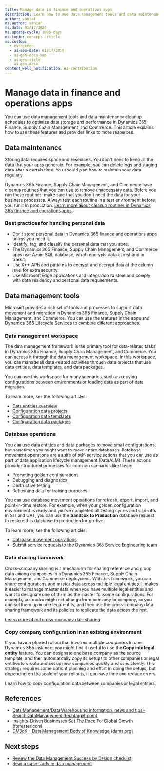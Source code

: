 ```yaml
---
title: Manage data in finance and operations apps
description: Learn how to use data management tools and data maintenance cleanup schedules in Dynamics 365 Finance, Supply Chain Management, and Commerce.
author: vaniaf
ms.author: vaniaf
ms.date: 01/17/2024
ms.update-cycle: 1095-days
ms.topic: concept-article
ms.custom:
  - evergreen
  - ai-seo-date: 01/17/2024
  - ai-gen-docs-bap
  - ai-gen-title
  - ai-gen-desc
content_well_notification: AI-contribution
---
```

# Manage data in finance and operations apps

You can use data management tools and data maintenance cleanup schedules to optimize data storage and performance in Dynamics 365 Finance, Supply Chain Management, and Commerce. This article explains how to use these features and provides links to more resources.

## Data maintenance

Storing data requires space and resources. You don't need to keep all the data that your apps generate. For example, you can delete logs and staging data after a certain time. You should plan how to maintain your data regularly.

Dynamics 365 Finance, Supply Chain Management, and Commerce have cleanup routines that you can use to remove unnecessary data. Before you run these routines, make sure that you don't need the data for your business processes. Always test each routine in a test environment before you run it in production. [Learn more about cleanup routines in Dynamics 365 finance and operations apps](/archive/blogs/axsa/cleanup-routines-in-dynamics-365-for-finance-and-operations).

### Best practices for handling personal data

- Don't store personal data in Dynamics 365 finance and operations apps unless you need it.
- Identify, tag, and classify the personal data that you store.
- The Dynamics 365 Finance, Supply Chain Management, and Commerce apps use Azure SQL database, which encrypts data at rest and in transit.
- Use X++ APIs and patterns to encrypt and decrypt data at the column level for extra security.
- Use Microsoft Edge applications and integration to store and comply with data residency and personal data requirements.

## Data management tools

Microsoft provides a rich set of tools and processes to support data movement and migration in Dynamics 365 Finance, Supply Chain Management, and Commerce. You can use the features in the apps and Dynamics 365 Lifecycle Services to combine different approaches.

### Data management workspace

The data management framework is the primary tool for data-related tasks in Dynamics 365 Finance, Supply Chain Management, and Commerce. You can access it through the data management workspace. In this workspace, you can manage all data-related activities through data projects that use data entities, data templates, and data packages.

You can use this workspace for many scenarios, such as copying configurations between environments or loading data as part of data migration.

To learn more, see the following articles:

- [Data entities overview](/dynamics365/fin-ops-core/dev-itpro/data-entities/data-entities)
- [Configuration data projects](/dynamics365/fin-ops-core/dev-itpro/data-entities/configuration-data-projects)
- [Configuration data templates](/dynamics365/fin-ops-core/dev-itpro/data-entities/configuration-data-templates)
- [Configuration data packages](/dynamics365/fin-ops-core/dev-itpro/data-entities/configuration-data-packages)

### Database operations

You can use data entities and data packages to move small configurations, but sometimes you might want to move entire databases. Database movement operations are a suite of self-service actions that you can use as part of data application lifecycle management (DataALM). These actions provide structured processes for common scenarios like these:

- Promoting golden configurations
- Debugging and diagnostics
- Destructive testing
- Refreshing data for training purposes

You can use database movement operations for refresh, export, import, and point-in-time restore. For example, when your golden configuration environment is ready and you've completed all testing cycles and sign-offs in SIT and UAT, you can use the **Sandbox to Production** database request to restore this database to production for go-live.

To learn more, see the following articles:

- [Database movement operations](/dynamics365/fin-ops-core/dev-itpro/database/dbmovement-operations)
- [Submit service requests to the Dynamics 365 Service Engineering team](/dynamics365/fin-ops-core/dev-itpro/lifecycle-services/submit-request-dynamics-service-engineering-team)

### Data sharing framework

Cross-company sharing is a mechanism for sharing reference and group data among companies in a Dynamics 365 Finance, Supply Chain Management, and Commerce deployment. With this framework, you can share configurations and master data across multiple legal entities. It makes it easier to manage master data when you have multiple legal entities and want to designate one of them as the master for some configurations. For example, tax codes might not change from company to company, so you can set them up in one legal entity, and then use the cross-company data sharing framework and its policies to replicate the data across the rest.

[Learn more about cross-company data sharing](/dynamics365/fin-ops-core/dev-itpro/sysadmin/cross-company-data-sharing).

### Copy company configuration in an existing environment

If you have a phased rollout that involves multiple companies in one Dynamics 365 instance, you might find it useful to use the **Copy into legal entity** feature. You can designate one base company as the source template, and then automatically copy its setups to other companies or legal entities to create and set up new companies quickly and consistently. This strategy requires some upfront planning and effort in doing the setups, but depending on the scale of your rollouts, it can save time and reduce errors.

[Learn how to copy configuration data between companies or legal entities](/dynamics365/fin-ops-core/dev-itpro/data-entities/copy-configuration).

## References

- [Data Management/Data Warehousing information, news and tips - SearchDataManagement (techtarget.com)](https://searchdatamanagement.techtarget.com/)
- [Insights-Driven Businesses Set The Pace For Global Growth (forrester.com)](https://www.forrester.com/report/InsightsDriven+Businesses+Set+The+Pace+For+Global+Growth/-/E-RES130848)
- [DMBoK - Data Management Body of Knowledge (dama.org)](https://www.dama.org/cpages/body-of-knowledge)

## Next steps

- [Review the Data Management Success by Design checklist](data-management-check-list.md)
- [Read a case study in data management](data-management-case-study.md)
